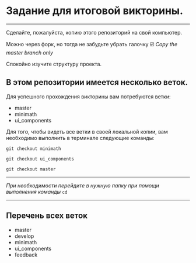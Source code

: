 # Задание для итоговой викторины.

---

Сделайте, пожалуйста, копию этого репозиторий на свой компьютер.

Можно через форк, но тогда не забудьте убрать галочку 
☑️ *Copy the master branch only*

Спокойно изучите структуру проекта.

## В этом репозитории имеется несколько веток. 

Для успешного прохождения викторины вам потребуются ветки: 
- master
- minimath
- ui_components

Для того, чтобы видеть все ветки в своей локальной копии, вам необходимо выполнить в терминале следующие команды:

`git checkout minimath`

`git checkout ui_components`

`git checkout master`

---

*При необходимости перейдите в нужную папку при помощи выполнения команды* `cd`

---

## Перечень всех веток
* master
* develop
* minimath
* ui_components
* feedback
